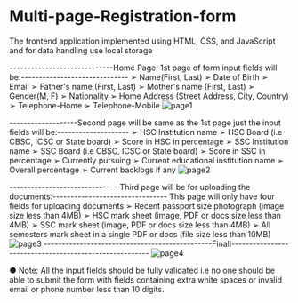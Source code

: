 # Multi-page-Registration-form
The frontend application implemented using HTML, CSS, and JavaScript and for data handling use local storage

-----------------------------Home Page: 1st page of form input fields will be:------------------------------
➢ Name(First, Last)
➢ Date of Birth
➢ Email
➢ Father's name (First, Last)
➢ Mother's name (First, Last)
➢ Gender(M, F)
➢ Nationality
➢ Home Address (Street Address, City, Country)
➢ Telephone-Home
➢ Telephone-Mobile
![page1](https://user-images.githubusercontent.com/86428273/214511798-b02b5c9b-dbbb-4b09-bb06-fbe3025ba31e.png)

-------------------Second page will be same as the 1st page just the input fields will be:--------------------
➢ HSC Institution name
➢ HSC Board (i.e CBSC, ICSC or State board)
➢ Score in HSC in percentage
➢ SSC Institution name
➢ SSC Board (i.e CBSC, ICSC or State board)
➢ Score in SSC in percentage
➢ Currently pursuing
➢ Current educational institution name
➢ Overall percentage
➢ Current backlogs if any
![page2](https://user-images.githubusercontent.com/86428273/214511872-a10e58b7-0766-4081-a52d-3a367a150491.png)

-------------------------------Third page will be for uploading the documents:--------------------------------
This page will only have four fields for uploading documents
➢ Recent passport size photograph (image size less than 4MB)
➢ HSC mark sheet (image, PDF or docs size less than 4MB)
➢ SSC mark sheet (image, PDF or docs size less than 4MB)
➢ All semesters mark sheet in a single PDF or docs (file size less than 10MB)
![page3](https://user-images.githubusercontent.com/86428273/214511936-e68c0376-c739-44eb-b25c-ae64c3ee7e49.png)
-----------------------------------------------Finall-------------------------------------------------------
![page4](https://user-images.githubusercontent.com/86428273/214512063-0e03e54e-9ee3-498c-a265-08d60f5296de.png)

● Note: All the input fields should be fully validated i.e no one should
be able to submit the form with fields containing extra white spaces
or invalid email or phone number less than 10 digits.

